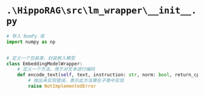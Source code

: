 # `.\HippoRAG\src\lm_wrapper\__init__.py`

```py
# 导入 NumPy 库
import numpy as np


# 定义一个包装类，封装嵌入模型
class EmbeddingModelWrapper:
    # 定义一个方法，用于对文本进行编码
    def encode_text(self, text, instruction: str, norm: bool, return_cpu: bool, return_numpy: bool) -> np.ndarray:
        # 抛出未实现错误，表示此方法需在子类中实现
        raise NotImplementedError
```